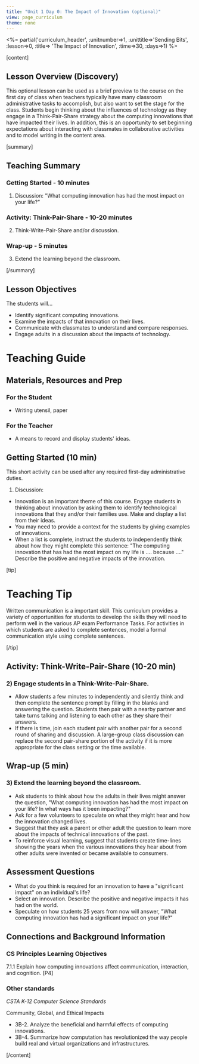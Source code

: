 ```yaml
---
title: "Unit 1 Day 0: The Impact of Innovation (optional)"
view: page_curriculum
theme: none
---
```


<!--
live preview (once saved to dropbox) is at http://staging.letron.vip/curriculum/csp.  don't share this URL!
-->

<%= partial('curriculum_header', :unitnumber=>1, :unittitle=>'Sending Bits', :lesson=>0, :title=> 'The Impact of Innovation', :time=>30, :days=>1) %>

[content]

## Lesson Overview (Discovery)
This optional lesson can be used as a brief preview to the course on the first day of class when teachers typically have many classroom administrative tasks to accomplish, but also want to set the stage for the class. Students begin thinking about the influences of technology as they engage in a Think-Pair-Share strategy about the computing innovations that have impacted their lives. In addition, this is an opportunity to set beginning expectations about interacting with classmates in collaborative activities and to model writing in the content area.

[summary]
## Teaching Summary
### **Getting Started** - 10 minutes

1) Discussion: "What computing innovation has had the most impact on your life?"

### **Activity: Think-Pair-Share** - 10-20  minutes  
2) Think-Write-Pair-Share and/or discussion.   


### **Wrap-up** - 5  minutes 
3) Extend the learning beyond the classroom.

[/summary]


## Lesson Objectives 
The students will...  

- Identify significant computing innovations.
- Examine the impacts of that innovation on their lives.
- Communicate with classmates to understand and compare responses.
- Engage adults in a discussion about the impacts of technology.

# Teaching Guide
## Materials, Resources and Prep
### For the Student
 - Writing utensil, paper

### For the Teacher
- A means to record and display students' ideas.


## Getting Started (10 min)
This short activity can be used after any required first-day administrative duties.

1) Discussion:

- Innovation is an important theme of this course. Engage students in thinking about innovation by asking them to identify technological innovations that they and/or their families use. Make and display a list from their ideas.
- You may need to provide a context for the students by giving  examples of innovations.
- When a list is complete, instruct the students to independently think about how they might complete this sentence: "The computing innovation that has had the most impact on my life is .... because ...." Describe the positive and negative impacts of the innovation.

[tip]

# Teaching Tip
 Written communication is a important skill. This curriculum provides a variety of opportunities for students to develop the skills they will need to perform well in the various AP exam Performance Tasks. For activities in which students are asked to complete sentences, model a formal communication style using complete sentences.

[/tip]
  
## Activity: Think-Write-Pair-Share (10-20 min)
### 2) Engage students in a Think-Write-Pair-Share.   

- Allow students a few minutes to independently and silently think  and then complete the sentence prompt by filling in the blanks and answering the question. Students then pair  with a nearby partner and take turns talking and listening to each other as they share their answers. 
- If there is time, join each student pair with another pair for a second round of sharing and discussion. A large-group class discussion can replace the second pair-share portion of the activity if it is more appropriate for the class setting or the time available.

## Wrap-up (5 min)
### 3) Extend the learning beyond the classroom.

- Ask students to think about how the adults in their lives might answer the question, "What computing innovation has had the most impact on your life? In what ways has it been impacting?"
- Ask for a few volunteers to speculate on what they might hear and how the innovation changed lives. 
- Suggest that they ask a parent or other adult the question to learn more about the impacts of technical innovations of the past.
- To reinforce visual learning, suggest that students create time-lines showing the years when the various innovations they hear about from other adults were invented or became available to consumers.

## Assessment Questions

- What do you think is required for an innovation to have a "significant impact" on an individual's life? 
- Select an innovation. Describe the positive and negative impacts it has had on the world. 
- Speculate on how students 25 years from now will answer, "What computing innovation has had a significant impact on your life?"


## Connections and Background Information
### CS Principles Learning Objectives

 7.1.1 Explain how computing innovations affect communication, interaction, and cognition. [P4]


### Other standards 

*CSTA K-12 Computer Science Standards*

Community, Global, and Ethical Impacts

 - 3B-2. Analyze the beneficial and harmful effects of computing innovations.
 - 3B-4. Summarize how computation has revolutionized the way people build real and virtual organizations and infrastructures.


[/content]

